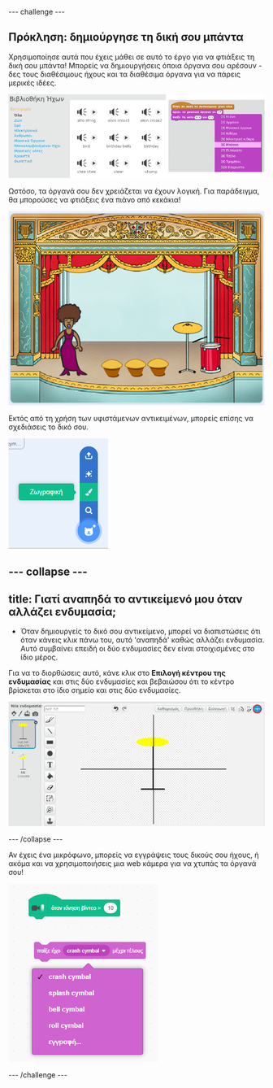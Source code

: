 --- challenge ---

## Πρόκληση: δημιούργησε τη δική σου μπάντα

Χρησιμοποίησε αυτά που έχεις μάθει σε αυτό το έργο για να φτιάξεις τη δική σου μπάντα! Μπορείς να δημιουργήσεις όποια όργανα σου αρέσουν - δες τους διαθέσιμους ήχους και τα διαθέσιμα όργανα για να πάρεις μερικές ιδέες.

![screenshot](images/band-ideas.png)

Ωστόσο, τα όργανά σου δεν χρειάζεται να έχουν λογική. Για παράδειγμα, θα μπορούσες να φτιάξεις ένα πιάνο από κεκάκια!

![screenshot](images/band-piano.png)

Εκτός από τη χρήση των υφιστάμενων αντικειμένων, μπορείς επίσης να σχεδιάσεις το δικό σου.

![screenshot](images/band-draw.png)

--- collapse ---
---
title: Γιατί αναπηδά το αντικείμενό μου όταν αλλάζει ενδυμασία;
---

+ Όταν δημιουργείς το δικό σου αντικείμενο, μπορεί να διαπιστώσεις ότι όταν κάνεις κλικ πάνω του, αυτό 'αναπηδά' καθώς αλλάζει ενδυμασία. Αυτό συμβαίνει επειδή οι δύο ενδυμασίες δεν είναι στοιχισμένες στο ίδιο μέρος.

Για να το διορθώσεις αυτό, κάνε κλικ στο **Επιλογή κέντρου της ενδυμασίας** και στις δύο ενδυμασίες και βεβαιώσου ότι το κέντρο βρίσκεται στο ίδιο σημείο και στις δύο ενδυμασίες.

![screenshot](images/band-center.png)

--- /collapse ---

Αν έχεις ένα μικρόφωνο, μπορείς να εγγράψεις τους δικούς σου ήχους, ή ακόμα και να χρησιμοποιήσεις μια web κάμερα για να χτυπάς τα όργανά σου!

![screenshot](images/band-io.png)

--- /challenge ---